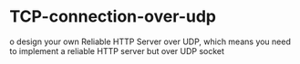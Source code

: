 # TCP-connection-over-udp
o design your own Reliable HTTP Server over UDP, which means you need to implement a reliable HTTP server but over UDP socket
